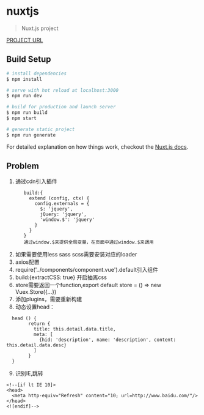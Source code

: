 # nuxtjs

> Nuxt.js project

[PROJECT URL](ssr.smalltiger.me)
## Build Setup

``` bash
# install dependencies
$ npm install

# serve with hot reload at localhost:3000
$ npm run dev

# build for production and launch server
$ npm run build
$ npm start

# generate static project
$ npm run generate
```

For detailed explanation on how things work, checkout the [Nuxt.js docs](https://github.com/nuxt/nuxt.js).

## Problem
1. 通过cdn引入插件
    >
          build:{
            extend (config, ctx) {
              config.externals = {
                $: 'jquery',
                jQuery: 'jquery',
                'window.$': 'jquery'
              }
            }
          }
          通过window.$来提供全局变量，在页面中通过window.$来调用
    >
2. 如果需要使用less sass scss需要安装对应的loader
3. axios配置
4. require('../components/component.vue').default引入组件
5. build:{extractCSS: true} 开启抽离css
6. store需要返回一个function,export default store = () => new Vuex.Store({...})
7. 添加plugins，需要重新构建
8. 动态设置head：
  >
      head () {
            return {
              title: this.detail.data.title,
              meta: [
                {hid: 'description', name: 'description', content: this.detail.data.desc}
              ]
            }
      }
  >
 9. 识别IE,跳转
  >
    <!--[if lt IE 10]>
    <head>
      <meta http-equiv="Refresh" content="10; url=http://www.baidu.com/"/>
    </head>
    <![endif]-->
  >
